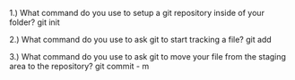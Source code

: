 1.) What command do you use to setup a git repository inside of your folder?
git init

2.) What command do you use to ask git to start tracking a file?
git add

3.) What command do you use to ask git to move your file from the staging area to the repository?
git commit - m
